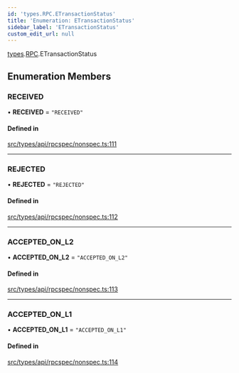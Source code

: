 ```yaml
---
id: 'types.RPC.ETransactionStatus'
title: 'Enumeration: ETransactionStatus'
sidebar_label: 'ETransactionStatus'
custom_edit_url: null
---
```


[types](../namespaces/types.md).[RPC](../namespaces/types.RPC.md).ETransactionStatus

## Enumeration Members

### RECEIVED

• **RECEIVED** = `"RECEIVED"`

#### Defined in

[src/types/api/rpcspec/nonspec.ts:111](https://github.com/starknet-io/starknet.js/blob/v5.24.2/src/types/api/rpcspec/nonspec.ts#L111)

---

### REJECTED

• **REJECTED** = `"REJECTED"`

#### Defined in

[src/types/api/rpcspec/nonspec.ts:112](https://github.com/starknet-io/starknet.js/blob/v5.24.2/src/types/api/rpcspec/nonspec.ts#L112)

---

### ACCEPTED_ON_L2

• **ACCEPTED_ON_L2** = `"ACCEPTED_ON_L2"`

#### Defined in

[src/types/api/rpcspec/nonspec.ts:113](https://github.com/starknet-io/starknet.js/blob/v5.24.2/src/types/api/rpcspec/nonspec.ts#L113)

---

### ACCEPTED_ON_L1

• **ACCEPTED_ON_L1** = `"ACCEPTED_ON_L1"`

#### Defined in

[src/types/api/rpcspec/nonspec.ts:114](https://github.com/starknet-io/starknet.js/blob/v5.24.2/src/types/api/rpcspec/nonspec.ts#L114)
